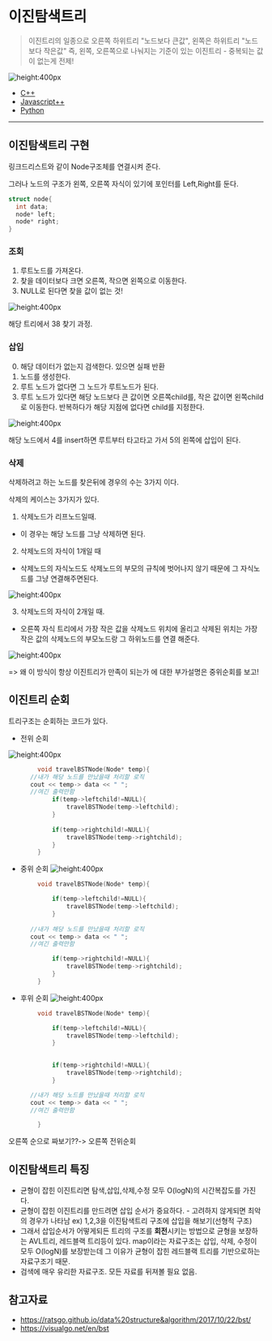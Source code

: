 # 이진탐색트리

> 이진트리의 일종으로 오른쪽 하위트리 "노드보다 큰값", 왼쪽은 하위트리 "노드보다 작은값" 즉, 왼쪽, 오른쪽으로 나눠지는 기준이 있는 이진트리 - 중복되는 값이 없는게 전제!

![height:400px](./img/bst.png)

- [C++](./code/C++/BST.cpp)
- [Javascript++](./code/C++/)
- [Python](./code/Python/BST(temp).cpp)
---

## 이진탐색트리 구현

링크드리스트와 같이 Node구조체를 연결시켜 준다.

그러나 노드의 구조가 왼쪽, 오른쪽 자식이 있기에 포인터를 Left,Right를 둔다.

```cpp
struct node{
  int data;
  node* left;
  node* right;
}
```

### 조회

1. 루트노드를 가져온다.
2. 찾을 데이터보다 크면 오른쪽, 작으면 왼쪽으로 이동한다.
3. NULL로 된다면 찾을 값이 없는 것!

![height:400px](./img/bst.png)

해당 트리에서 38 찾기 과정.

### 삽입

0. 해당 데이터가 없는지 검색한다. 있으면 실패 반환
1. 노드를 생성한다.
2. 루트 노드가 없다면 그 노드가 루트노드가 된다.
3. 루트 노드가 있다면 해당 노드보다 큰 값이면 오른쪽child를, 작은 값이면 왼쪽child로 이동한다. 반복하다가 해당 지점에 없다면 child를 지정한다.

![height:400px](./img/bstinsert.png)

해당 노드에서 4를 insert하면 루트부터 타고타고 가서 5의 왼쪽에 삽입이 된다.

### 삭제

삭제하려고 하는 노드를 찾은뒤에 경우의 수는 3가지 이다.

삭제의 케이스는 3가지가 있다.
1. 삭제노드가 리프노드일때.
- 이 경우는 해당 노드를 그냥 삭제하면 된다.

2. 삭제노드의 자식이 1개일 때
- 삭제노드의 자식노드도 삭제노드의 부모의 규칙에 벗어나지 않기 때문에 그 자식노드를 그냥 연결해주면된다.

![height:400px](./img/bstdelete.png)

3. 삭제노드의 자식이 2개일 때.
- 오른쪽 자식 트리에서 가장 작은 값을 삭제노드 위치에 올리고 삭제된 위치는 가장작은 값의 삭제노드의 부모노드랑 그 하위노드를 연결 해준다.

![height:400px](./img/bstdelete2.png)

=> 왜 이 방식이 항상 이진트리가 만족이 되는가 에 대한 부가설명은 중위순회를 보고!

## 이진트리 순회

트리구조는 순회하는 코드가 있다.

- 전위 순회

![height:400px](./img/bstpreorder.png)

```cpp
		void travelBSTNode(Node* temp){
      //내가 해당 노드를 만났을때 처리할 로직
      cout << temp-> data << " ";
      //여긴 출력만함
			if(temp->leftchild!=NULL){
				travelBSTNode(temp->leftchild);
			}
			
			if(temp->rightchild!=NULL){
				travelBSTNode(temp->rightchild);
			}
		}
```

- 중위 순회
![height:400px](./img/bstinorder.png)

```cpp
		void travelBSTNode(Node* temp){

			if(temp->leftchild!=NULL){
				travelBSTNode(temp->leftchild);
			}
			
      //내가 해당 노드를 만났을때 처리할 로직
      cout << temp-> data << " ";
      //여긴 출력만함

			if(temp->rightchild!=NULL){
				travelBSTNode(temp->rightchild);
			}
		}
```


- 후위 순회
![height:400px](./img/bstpostorder.png)

```cpp
		void travelBSTNode(Node* temp){

			if(temp->leftchild!=NULL){
				travelBSTNode(temp->leftchild);
			}
			

			if(temp->rightchild!=NULL){
				travelBSTNode(temp->rightchild);
			}

      //내가 해당 노드를 만났을때 처리할 로직
      cout << temp-> data << " ";
      //여긴 출력만함

		}
```

오른쪽 순으로 짜보기??-> 오른쪽 전위순회


## 이진탐색트리 특징

- 균형이 잡힌 이진트리면 탐색,삽입,삭제,수정 모두 O(logN)의 시간복잡도를 가진다.
- 균형이 잡힌 이진트리를 만드려면 삽입 순서가 중요하다. - 고려하지 않게되면 최악의 경우가 나타남
ex) 1,2,3을 이진탐색트리 구조에 삽입을 해보기(선형적 구조)
- 그래서 삽입순서가 어떻게되든 트리의 구조를 **회전**시키는 방법으로 균형을 보장하는 AVL트리, 레드블랙 트리등이 있다. map이라는 자료구조는 삽입, 삭제, 수정이 모두 O(logN)를 보장받는데 그 이유가 균형이 잡힌 레드블랙 트리를 기반으로하는 자료구조기 때문.
- 검색에 매우 유리한 자료구조. 모든 자료를 뒤져볼 필요 없음.

## 참고자료
- https://ratsgo.github.io/data%20structure&algorithm/2017/10/22/bst/
- https://visualgo.net/en/bst
